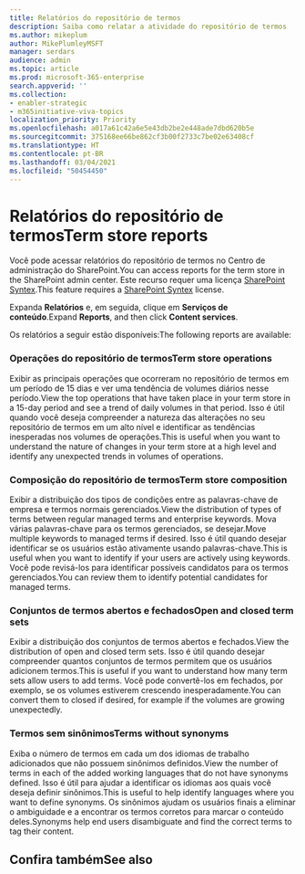 ```yaml
---
title: Relatórios do repositório de termos
description: Saiba como relatar a atividade do repositório de termos
ms.author: mikeplum
author: MikePlumleyMSFT
manager: serdars
audience: admin
ms.topic: article
ms.prod: microsoft-365-enterprise
search.appverid: ''
ms.collection:
- enabler-strategic
- m365initiative-viva-topics
localization_priority: Priority
ms.openlocfilehash: a017a61c42a6e5e43db2be2e448ade7dbd620b5e
ms.sourcegitcommit: 375168ee66be862cf3b00f2733c7be02e63408cf
ms.translationtype: HT
ms.contentlocale: pt-BR
ms.lasthandoff: 03/04/2021
ms.locfileid: "50454450"
---
```

# <a name="term-store-reports"></a><span data-ttu-id="ceaa1-103">Relatórios do repositório de termos</span><span class="sxs-lookup"><span data-stu-id="ceaa1-103">Term store reports</span></span>

<span data-ttu-id="ceaa1-104">Você pode acessar relatórios do repositório de termos no Centro de administração do SharePoint.</span><span class="sxs-lookup"><span data-stu-id="ceaa1-104">You can access reports for the term store in the SharePoint admin center.</span></span> <span data-ttu-id="ceaa1-105">Este recurso requer uma licença [SharePoint Syntex](index.md).</span><span class="sxs-lookup"><span data-stu-id="ceaa1-105">This feature requires a [SharePoint Syntex](index.md) license.</span></span>

<span data-ttu-id="ceaa1-106">Expanda **Relatórios** e, em seguida, clique em **Serviços de conteúdo**.</span><span class="sxs-lookup"><span data-stu-id="ceaa1-106">Expand **Reports**, and then click **Content services**.</span></span>

<span data-ttu-id="ceaa1-107">Os relatórios a seguir estão disponíveis:</span><span class="sxs-lookup"><span data-stu-id="ceaa1-107">The following reports are available:</span></span>

### <a name="term-store-operations"></a><span data-ttu-id="ceaa1-108">Operações do repositório de termos</span><span class="sxs-lookup"><span data-stu-id="ceaa1-108">Term store operations</span></span>

<span data-ttu-id="ceaa1-109">Exibir as principais operações que ocorreram no repositório de termos em um período de 15 dias e ver uma tendência de volumes diários nesse período.</span><span class="sxs-lookup"><span data-stu-id="ceaa1-109">View the top operations that have taken place in your term store in a 15-day period and see a trend of daily volumes in that period.</span></span> <span data-ttu-id="ceaa1-110">Isso é útil quando você deseja compreender a natureza das alterações no seu repositório de termos em um alto nível e identificar as tendências inesperadas nos volumes de operações.</span><span class="sxs-lookup"><span data-stu-id="ceaa1-110">This is useful when you want to understand the nature of changes in your term store at a high level and identify any unexpected trends in volumes of operations.</span></span> 

### <a name="term-store-composition"></a><span data-ttu-id="ceaa1-111">Composição do repositório de termos</span><span class="sxs-lookup"><span data-stu-id="ceaa1-111">Term store composition</span></span>

<span data-ttu-id="ceaa1-112">Exibir a distribuição dos tipos de condições entre as palavras-chave de empresa e termos normais gerenciados.</span><span class="sxs-lookup"><span data-stu-id="ceaa1-112">View the distribution of types of terms between regular managed terms and enterprise keywords.</span></span> <span data-ttu-id="ceaa1-113">Mova várias palavras-chave para os termos gerenciados, se desejar.</span><span class="sxs-lookup"><span data-stu-id="ceaa1-113">Move multiple keywords to managed terms if desired.</span></span> <span data-ttu-id="ceaa1-114">Isso é útil quando desejar identificar se os usuários estão ativamente usando palavras-chave.</span><span class="sxs-lookup"><span data-stu-id="ceaa1-114">This is useful when you want to identify if your users are actively using keywords.</span></span> <span data-ttu-id="ceaa1-115">Você pode revisá-los para identificar possíveis candidatos para os termos gerenciados.</span><span class="sxs-lookup"><span data-stu-id="ceaa1-115">You can review them to identify potential candidates for managed terms.</span></span>

### <a name="open-and-closed-term-sets"></a><span data-ttu-id="ceaa1-116">Conjuntos de termos abertos e fechados</span><span class="sxs-lookup"><span data-stu-id="ceaa1-116">Open and closed term sets</span></span>

<span data-ttu-id="ceaa1-117">Exibir a distribuição dos conjuntos de termos abertos e fechados.</span><span class="sxs-lookup"><span data-stu-id="ceaa1-117">View the distribution of open and closed term sets.</span></span> <span data-ttu-id="ceaa1-118">Isso é útil quando desejar compreender quantos conjuntos de termos permitem que os usuários adicionem termos.</span><span class="sxs-lookup"><span data-stu-id="ceaa1-118">This is useful if you want to understand how many term sets allow users to add terms.</span></span> <span data-ttu-id="ceaa1-119">Você pode convertê-los em fechados, por exemplo, se os volumes estiverem crescendo inesperadamente.</span><span class="sxs-lookup"><span data-stu-id="ceaa1-119">You can convert them to closed if desired, for example if the volumes are growing unexpectedly.</span></span> 

### <a name="terms-without-synonyms"></a><span data-ttu-id="ceaa1-120">Termos sem sinônimos</span><span class="sxs-lookup"><span data-stu-id="ceaa1-120">Terms without synonyms</span></span>

<span data-ttu-id="ceaa1-121">Exiba o número de termos em cada um dos idiomas de trabalho adicionados que não possuem sinônimos definidos.</span><span class="sxs-lookup"><span data-stu-id="ceaa1-121">View the number of terms in each of the added working languages that do not have synonyms defined.</span></span> <span data-ttu-id="ceaa1-122">Isso é útil para ajudar a identificar os idiomas aos quais você deseja definir sinônimos.</span><span class="sxs-lookup"><span data-stu-id="ceaa1-122">This is useful to help identify languages where you want to define synonyms.</span></span> <span data-ttu-id="ceaa1-123">Os sinônimos ajudam os usuários finais a eliminar o ambiguidade e a encontrar os termos corretos para marcar o conteúdo deles.</span><span class="sxs-lookup"><span data-stu-id="ceaa1-123">Synonyms help end users disambiguate and find the correct terms to tag their content.</span></span>

## <a name="see-also"></a><span data-ttu-id="ceaa1-124">Confira também</span><span class="sxs-lookup"><span data-stu-id="ceaa1-124">See also</span></span>



  






